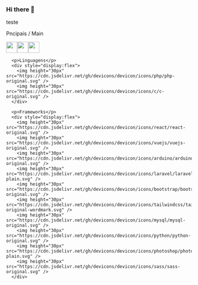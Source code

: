 ### Hi there 👋

<!--
**hatatori/hatatori** is a ✨ _special_ ✨ repository because its `README.md` (this file) appears on your GitHub profile.

Here are some ideas to get you started:

- 🔭 I’m currently working on ...
- 🌱 I’m currently learning ...
- 👯 I’m looking to collaborate on ...
- 🤔 I’m looking for help with ...
- 💬 Ask me about ...
- 📫 How to reach me: ...
- 😄 Pronouns: ...
- ⚡ Fun fact: ...
-->
teste
 <p>Pncipais / Main</p>
    <div style="display:flex">
      <img height="30px" src="https://cdn.jsdelivr.net/gh/devicons/devicon/icons/html5/html5-original.svg" />
      <img height="30px" src="https://cdn.jsdelivr.net/gh/devicons/devicon/icons/javascript/javascript-original.svg" />
      <img height="30px" src="https://cdn.jsdelivr.net/gh/devicons/devicon/icons/css3/css3-original.svg" />
      </div>

      <p>Linguagens</p>
      <div style="display:flex">
        <img height="30px" src="https://cdn.jsdelivr.net/gh/devicons/devicon/icons/php/php-original.svg" />
        <img height="30px" src="https://cdn.jsdelivr.net/gh/devicons/devicon/icons/c/c-original.svg" />
      </div>
      
      <p>Frameworks</p>
      <div style="display:flex">
        <img height="30px" src="https://cdn.jsdelivr.net/gh/devicons/devicon/icons/react/react-original.svg" />
        <img height="30px" src="https://cdn.jsdelivr.net/gh/devicons/devicon/icons/vuejs/vuejs-original.svg" />
        <img height="30px" src="https://cdn.jsdelivr.net/gh/devicons/devicon/icons/arduino/arduino-original.svg" />
        <img height="30px" src="https://cdn.jsdelivr.net/gh/devicons/devicon/icons/laravel/laravel-plain.svg" />
        <img height="30px" src="https://cdn.jsdelivr.net/gh/devicons/devicon/icons/bootstrap/bootstrap-original.svg" />
        <img height="30px" src="https://cdn.jsdelivr.net/gh/devicons/devicon/icons/tailwindcss/tailwindcss-original-wordmark.svg" />
        <img height="30px" src="https://cdn.jsdelivr.net/gh/devicons/devicon/icons/mysql/mysql-original.svg" />
        <img height="30px" src="https://cdn.jsdelivr.net/gh/devicons/devicon/icons/python/python-original.svg" />
        <img height="30px" src="https://cdn.jsdelivr.net/gh/devicons/devicon/icons/photoshop/photoshop-plain.svg" />
        <img height="30px" src="https://cdn.jsdelivr.net/gh/devicons/devicon/icons/sass/sass-original.svg" />
      </div>
      
